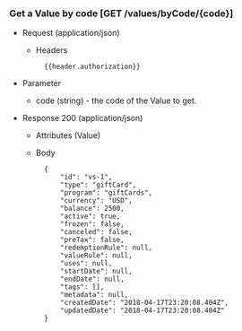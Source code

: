 ### Get a Value by code [GET /values/byCode/{code}]

+ Request (application/json)
    + Headers
    
            {{header.authorization}}

+ Parameter
    + code (string) - the code of the Value to get.

+ Response 200 (application/json)
    + Attributes (Value)

    + Body

            {
                "id": "vs-1",
                "type": "giftCard",
                "program": "giftCards",
                "currency": "USD",
                "balance": 2500,
                "active": true,
                "frozen": false,
                "canceled": false,
                "preTax": false,
                "redemptionRule": null,
                "valueRule": null,
                "uses": null,
                "startDate": null,
                "endDate": null,
                "tags": [],
                "metadata": null,
                "createdDate": "2018-04-17T23:20:08.404Z",
                "updatedDate": "2018-04-17T23:20:08.404Z"
            }
